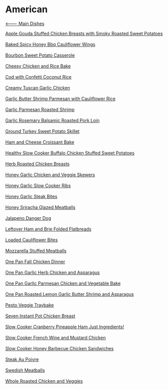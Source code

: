 # American

[<--- Main Dishes](../main-dishes.md)

[Apple Gouda Stuffed Chicken Breasts with Smoky Roasted Sweet Potatoes](./apple-gouda-stuffed-chicken-breasts-with-smoky-roasted-sweet-potatoes.md)<br><br>
[Baked Spicy Honey Bbq Cauliflower Wings](./baked-spicy-honey-bbq-cauliflower-wings.md)<br><br>
[Bourbon Sweet Potato Casserole](./bourbon-sweet-potato-casserole.md)<br><br>
[Cheesy Chicken and Rice Bake](./cheesy-chicken-and-rice-bake.md)<br><br>
[Cod with Confetti Coconut Rice](./cod-with-confetti-coconut-rice.md)<br><br>
[Creamy Tuscan Garlic Chicken](./creamy-tuscan-garlic-chicken.md)<br><br>
[Garlic Butter Shrimp Parmesan with Cauliflower Rice](./garlic-butter-shrimp-parmesan-with-cauliflower-rice.md)<br><br>
[Garlic Parmesan Roasted Shrimp](./garlic-parmesan-roasted-shrimp.md)<br><br>
[Garlic Rosemary Balsamic Roasted Pork Loin](./garlic-rosemary-balsamic-roasted-pork-loin.md)<br><br>
[Ground Turkey Sweet Potato Skillet](./ground-turkey-sweet-potato-skillet.md)<br><br>
[Ham and Cheese Croissant Bake](./ham-and-cheese-croissant-bake.md)<br><br>
[Healthy Slow Cooker Buffalo Chicken Stuffed Sweet Potatoes](./healthy-slow-cooker-buffalo-chicken-stuffed-sweet-potatoes.md)<br><br>
[Herb Roasted Chicken Breasts](./herb-roasted-chicken-breasts.md)<br><br>
[Honey Garlic Chicken and Veggie Skewers](./honey-garlic-chicken-and-veggie-skewers.md)<br><br>
[Honey Garlic Slow Cooker Ribs](./honey-garlic-slow-cooker-ribs.md)<br><br>
[Honey Garlic Steak Bites](./honey-garlic-steak-bites.md)<br><br>
[Honey Sriracha Glazed Meatballs](./honey-sriracha-glazed-meatballs.md)<br><br>
[Jalapeno Danger Dog](./jalapeno-danger-dog.md)<br><br>
[Leftover Ham and Brie Folded Flatbreads](./leftover-ham-and-brie-folded-flatbreads.md)<br><br>
[Loaded Cauliflower Bites](./loaded-cauliflower-bites.md)<br><br>
[Mozzarella Stuffed Meatballs](./mozzarella-stuffed-meatballs.md)<br><br>
[One Pan Fall Chicken Dinner](./one-pan-fall-chicken-dinner.md)<br><br>
[One Pan Garlic Herb Chicken and Asparagus](./one-pan-garlic-herb-chicken-and-asparagus.md)<br><br>
[One Pan Garlic Parmesan Chicken and Vegetable Bake](./one-pan-garlic-parmesan-chicken-and-vegetable-bake.md)<br><br>
[One Pan Roasted Lemon Garlic Butter Shrimp and Asparagus](./one-pan-roasted-lemon-garlic-butter-shrimp-and-asparagus.md)<br><br>
[Pesto Veggie Traybake](./pesto-veggie-traybake.md)<br><br>
[Seven Instant Pot Chicken Breast](./seven-instant-pot-chicken-breast.md)<br><br>
[Slow Cooker Cranberry Pineapple Ham Just Ingredients!](./slow-cooker-cranberry-pineapple-ham-just-5-ingredients!.md)<br><br>
[Slow Cooker French Wine and Mustard Chicken](./slow-cooker-french-wine-and-mustard-chicken.md)<br><br>
[Slow Cooker Honey Barbecue Chicken Sandwiches](./slow-cooker-honey-barbecue-chicken-sandwiches.md)<br><br>
[Steak Au Poivre](./steak-au-poivre.md)<br><br>
[Swedish Meatballs](./swedish-meatballs.md)<br><br>
[Whole Roasted Chicken and Veggies](./whole-roasted-chicken-and-veggies.md)<br><br>
